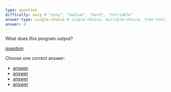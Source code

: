 ```yaml
---
type: question
difficulty: easy # "easy", "medium", "hard", "retriable"
answer-type: single-choice # single-choice, multiple-choice, free-text, multiple-free-texts, program
answer: d
---
```


What does this program output?

[question](print/print.d.evy "evy:source")

Choose one correct answer:

- [answer](print/print.a.evy "evy:text")
- [answer](print/print.b.evy "evy:text")
- [answer](print/print.c.evy "evy:text")
- [answer](print/print.d.evy "evy:text")
